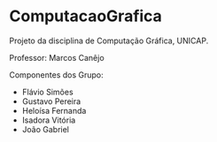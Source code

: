 # ComputacaoGrafica

Projeto da disciplina de Computação Gráfica, UNICAP.

Professor: Marcos Canêjo

Componentes dos Grupo:
- Flávio Simões
- Gustavo Pereira
- Heloísa Fernanda
- Isadora Vitória
- João Gabriel
